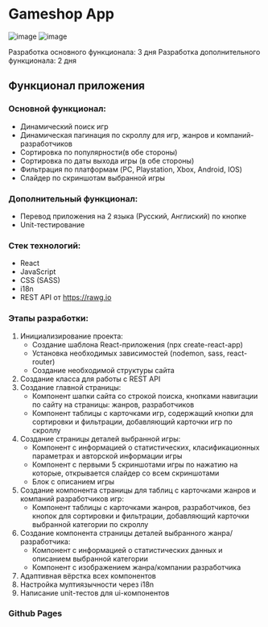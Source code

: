 # Gameshop App
![image](https://github.com/Everame/gameshop/assets/28521346/840b206e-2a4b-44e3-95d4-0354817c179f)
![image](https://github.com/Everame/gameshop/assets/28521346/ab9e1af4-9a46-40d2-99d6-b37dc9ec897c)

Разработка основного функционала: 3 дня
Разработка дополнительного функционала: 2 дня 

## Функционал приложения

### Основной функционал:

- Динамический поиск игр
- Динамическая пагинация по скроллу для игр, жанров и компаний-разработчиков
- Сортировка по популярности(в обе стороны)
- Сортировка по даты выхода игры (в обе стороны)
- Фильтрация по платформам (PC, Playstation, Xbox, Android, IOS)
- Слайдер по скриншотам выбранной игры

### Дополнительный функционал:

- Перевод приложения на 2 языка (Русский, Англиский) по кнопке
- Unit-тестирование

### Стек технологий:

- React
- JavaScript
- CSS (SASS)
- i18n
- REST API от https://rawg.io

### Этапы разработки:

1. Инициализирование проекта:
   - Создание шаблона React-приложения (npx create-react-app)
   - Установка необходимых зависимостей (nodemon, sass, react-router)
   - Создание необходимой структуры сайта
2. Создание класса для работы с REST API
3. Создание главной страницы:
   - Компонент шапки сайта со строкой поиска, кнопками навигации по сайту на страницы: жанров, разработчиков
   - Компонент таблицы с карточками игр, содержащий кнопки для сортировки и фильтрации, добавляющий карточки игр по скроллу
4. Создание страницы деталей выбранной игры:
   - Компонент с информацией о статистических, класификационных параметрах и авторской информации игры
   - Компонент с первыми 5 скриншотами игры по нажатию на которые, открывается слайдер со всем скриншотами
   - Блок с описанием игры
5. Создание компонента страницы для таблиц с карточками жанров и компаний разработчиков игр:
   - Компонент таблицы с карточками жанров, разработчиков, без кнопок для сортировки и фильтрации, добавляющий карточки выбранной категории по скроллу
6. Создание компонента страницы деталей выбранного жанра/разработчика:
   - Компонент с информацией о статистических данных и описанием выбранной категории
   - Компонент с изображением жанра/компании разработчика
7. Адаптивная вёрстка всех компонентов
8. Настройка мултиязычности через i18n
9. Написание unit-тестов для ui-компонентов

### Github Pages
